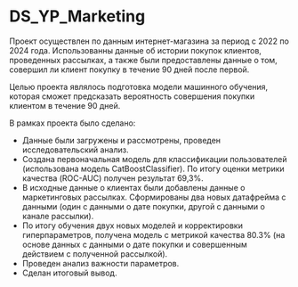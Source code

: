 # DS_YP_Marketing

Проект осуществлен по данным интернет-магазина за период с 2022 по 2024 года.
Использованны данные об истории покупок клиентов, проведенных рассылках, а также были предоставлены данные о том, совершил ли клиент покупку в течение 90 дней после первой.

Целью проекта являлось подготовка модели машинного обучения, которая сможет предсказать вероятность совершения покупки клиентом в течение 90 дней.

В рамках проекта было сделано:
- Данные были загружены и рассмотрены, проведен исследовательский анализ.
- Создана первоначальная модель для классификации пользователей (использована модель CatBoostClassifier). По итогу оценки метрики качества (ROC-AUC) получен результат 69,3%.
- В исходные данные о клиентах были добавлены данные о маркетинговых рассылках. Сформированы два новых датафрейма с данными (один с данными о дате покупки, другой с данными о канале рассылки).
- По итогу обучения двух новых моделей и корректировки гиперпараметров, получена модель с метрикой качества 80.3% (на основе данных с данными о дате покупки и совершенным действием с полученной рассылкой).
- Проведен анализ важности параметров.
- Сделан итоговый вывод.
